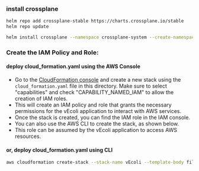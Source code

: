 ### install crossplane

```bash
helm repo add crossplane-stable https://charts.crossplane.io/stable
helm repo update
```
```bash
helm install crossplane --namespace crossplane-system --create-namespace crossplane-stable/crossplane
```


### Create the IAM Policy and Role:

#### deploy cloud_formation.yaml using the AWS Console
- Go to the [CloudFormation console](https://console.aws.amazon.com/cloudformation/home) and create a new stack using the `cloud_formation.yaml` file in this directory. Make sure to select "capabilities" and check "CAPABILITY_NAMED_IAM" to allow the creation of IAM roles.
- This will create an IAM policy and role that grants the necessary permissions for the vEcoli application to interact with AWS services.
- Once the stack is created, you can find the IAM role in the IAM console.
- You can also use the AWS CLI to create the stack, as shown below.
- This role can be assumed by the vEcoli application to access AWS resources.

#### or, deploy cloud_formation.yaml using CLI

```bash
aws cloudformation create-stack --stack-name vEcoli --template-body file://iam_config.yaml --capabilities CAPABILITY_NAMED_IAM
```

